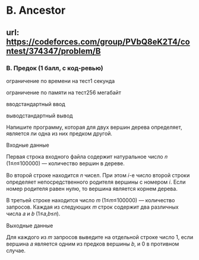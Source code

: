 # B. Ancestor

## url: https://codeforces.com/group/PVbQ8eK2T4/contest/374347/problem/B

### B. Предок (1 балл, с код-ревью)

ограничение по времени на тест1 секунда

ограничение по памяти на тест256 мегабайт

вводстандартный ввод

выводстандартный вывод

Напишите программу, которая для двух вершин дерева определяет, является ли одна из них предком другой.


Входные данные

Первая строка входного файла содержит натуральное число 𝑛 (1≤𝑛≤100000) — количество вершин в дереве.


Во второй строке находится 𝑛 чисел. При этом 𝑖-е число второй строки определяет непосредственного родителя вершины с номером 𝑖. Если номер родителя равен нулю, то вершина является корнем дерева.


В третьей строке находится число 𝑚 (1≤𝑚≤100000)  — количество запросов. Каждая из следующих 𝑚 строк содержит два различных числа 𝑎 и 𝑏 (1≤𝑎,𝑏≤𝑛).


Выходные данные

Для каждого из 𝑚 запросов выведите на отдельной строке число 1, если вершина 𝑎 является одним из предков вершины 𝑏, и 0 в противном случае.


